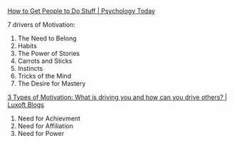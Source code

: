 [How to Get People to Do Stuff | Psychology Today](https://www.psychologytoday.com/us/blog/brain-wise/201303/how-to-get-people-to-do-stuff)

7 drivers of Motivation:

1. The Need to Belong
2. Habits
3. The Power of Stories
4. Carrots and Sticks
5. Instincts
6. Tricks of the Mind
7. The Desire for Mastery

[3 Types of Motivation: What is driving you and how can you drive others? | Luxoft Blogs](https://www.luxoft.com/blog/3-types-of-motivation-what-is-driving-you-and-how-can-you-drive-others)

1. Need for Achievment
2. Need for Affiliation
3. Need for Power

